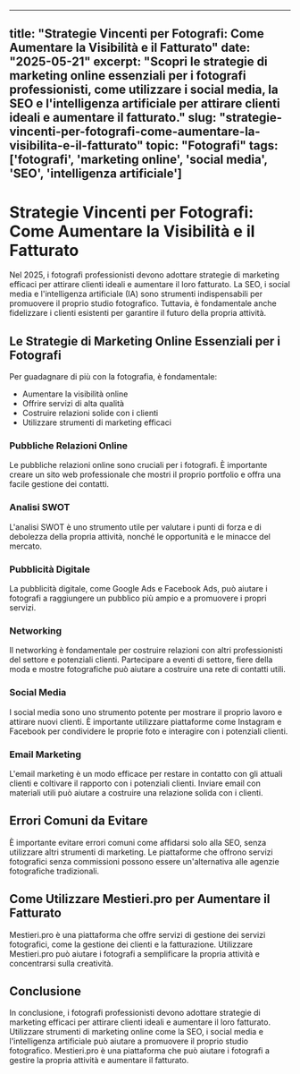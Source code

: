 
---
title: "Strategie Vincenti per Fotografi: Come Aumentare la Visibilità e il Fatturato"
date: "2025-05-21"
excerpt: "Scopri le strategie di marketing online essenziali per i fotografi professionisti, come utilizzare i social media, la SEO e l'intelligenza artificiale per attirare clienti ideali e aumentare il fatturato."
slug: "strategie-vincenti-per-fotografi-come-aumentare-la-visibilita-e-il-fatturato"
topic: "Fotografi"
tags: ['fotografi', 'marketing online', 'social media', 'SEO', 'intelligenza artificiale']
---

# Strategie Vincenti per Fotografi: Come Aumentare la Visibilità e il Fatturato

Nel 2025, i fotografi professionisti devono adottare strategie di marketing efficaci per attirare clienti ideali e aumentare il loro fatturato. La SEO, i social media e l'intelligenza artificiale (IA) sono strumenti indispensabili per promuovere il proprio studio fotografico. Tuttavia, è fondamentale anche fidelizzare i clienti esistenti per garantire il futuro della propria attività.

## Le Strategie di Marketing Online Essenziali per i Fotografi

Per guadagnare di più con la fotografia, è fondamentale:

* Aumentare la visibilità online
* Offrire servizi di alta qualità
* Costruire relazioni solide con i clienti
* Utilizzare strumenti di marketing efficaci

### Pubbliche Relazioni Online

Le pubbliche relazioni online sono cruciali per i fotografi. È importante creare un sito web professionale che mostri il proprio portfolio e offra una facile gestione dei contatti.

### Analisi SWOT

L'analisi SWOT è uno strumento utile per valutare i punti di forza e di debolezza della propria attività, nonché le opportunità e le minacce del mercato.

### Pubblicità Digitale

La pubblicità digitale, come Google Ads e Facebook Ads, può aiutare i fotografi a raggiungere un pubblico più ampio e a promuovere i propri servizi.

### Networking

Il networking è fondamentale per costruire relazioni con altri professionisti del settore e potenziali clienti. Partecipare a eventi di settore, fiere della moda e mostre fotografiche può aiutare a costruire una rete di contatti utili.

### Social Media

I social media sono uno strumento potente per mostrare il proprio lavoro e attirare nuovi clienti. È importante utilizzare piattaforme come Instagram e Facebook per condividere le proprie foto e interagire con i potenziali clienti.

### Email Marketing

L'email marketing è un modo efficace per restare in contatto con gli attuali clienti e coltivare il rapporto con i potenziali clienti. Inviare email con materiali utili può aiutare a costruire una relazione solida con i clienti.

## Errori Comuni da Evitare

È importante evitare errori comuni come affidarsi solo alla SEO, senza utilizzare altri strumenti di marketing. Le piattaforme che offrono servizi fotografici senza commissioni possono essere un'alternativa alle agenzie fotografiche tradizionali.

## Come Utilizzare Mestieri.pro per Aumentare il Fatturato

Mestieri.pro è una piattaforma che offre servizi di gestione dei servizi fotografici, come la gestione dei clienti e la fatturazione. Utilizzare Mestieri.pro può aiutare i fotografi a semplificare la propria attività e concentrarsi sulla creatività.

## Conclusione

In conclusione, i fotografi professionisti devono adottare strategie di marketing efficaci per attirare clienti ideali e aumentare il loro fatturato. Utilizzare strumenti di marketing online come la SEO, i social media e l'intelligenza artificiale può aiutare a promuovere il proprio studio fotografico. Mestieri.pro è una piattaforma che può aiutare i fotografi a gestire la propria attività e aumentare il fatturato.
